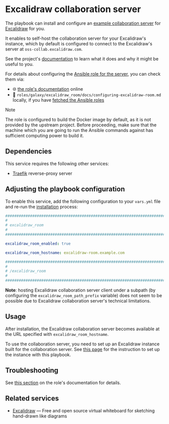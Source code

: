 <!--
SPDX-FileCopyrightText: 2020 - 2024 MDAD project contributors
SPDX-FileCopyrightText: 2020 - 2024 Slavi Pantaleev
SPDX-FileCopyrightText: 2020 Aaron Raimist
SPDX-FileCopyrightText: 2020 Chris van Dijk
SPDX-FileCopyrightText: 2020 Dominik Zajac
SPDX-FileCopyrightText: 2020 Mickaël Cornière
SPDX-FileCopyrightText: 2022 François Darveau
SPDX-FileCopyrightText: 2022 Julian Foad
SPDX-FileCopyrightText: 2022 Warren Bailey
SPDX-FileCopyrightText: 2023 Antonis Christofides
SPDX-FileCopyrightText: 2023 Felix Stupp
SPDX-FileCopyrightText: 2023 Julian-Samuel Gebühr
SPDX-FileCopyrightText: 2023 Pierre 'McFly' Marty
SPDX-FileCopyrightText: 2024 - 2025 Suguru Hirahara

SPDX-License-Identifier: AGPL-3.0-or-later
-->

# Excalidraw collaboration server

The playbook can install and configure an [example collaboration server](https://github.com/excalidraw/excalidraw-room) for [Excalidraw](https://excalidraw.com/) for you.

It enables to self-host the collaboration server for your Excalidraw's instance, which by default is configured to connect to the Excalidraw's server at `oss-collab.excalidraw.com`.

See the project's [documentation](https://github.com/excalidraw/excalidraw-room/blob/master/README.md) to learn what it does and why it might be useful to you.

For details about configuring the [Ansible role for the server](https://github.com/mother-of-all-self-hosting/ansible-role-excalidraw-room), you can check them via:
- 🌐 [the role's documentation](https://github.com/mother-of-all-self-hosting/ansible-role-excalidraw-room/blob/main/docs/configuring-excalidraw-room.md) online
- 📁 `roles/galaxy/excalidraw_room/docs/configuring-excalidraw-room.md` locally, if you have [fetched the Ansible roles](../installing.md)

>[!NOTE]
> The role is configured to build the Docker image by default, as it is not provided by the upstream project. Before proceeding, make sure that the machine which you are going to run the Ansible commands against has sufficient computing power to build it.

## Dependencies

This service requires the following other services:

- [Traefik](traefik.md) reverse-proxy server

## Adjusting the playbook configuration

To enable this service, add the following configuration to your `vars.yml` file and re-run the [installation](../installing.md) process:

```yaml
########################################################################
#                                                                      #
# excalidraw_room                                                      #
#                                                                      #
########################################################################

excalidraw_room_enabled: true

excalidraw_room_hostname: excalidraw-room.example.com

########################################################################
#                                                                      #
# /excalidraw_room                                                     #
#                                                                      #
########################################################################
```

**Note**: hosting Excalidraw collaboration server client under a subpath (by configuring the `excalidraw_room_path_prefix` variable) does not seem to be possible due to Excalidraw collaboration server's technical limitations.

## Usage

After installation, the Excalidraw collaboration server becomes available at the URL specified with `excalidraw_room_hostname`.

To use the collaboration server, you need to set up an Excalidraw instance built for the collaboration server. See [this page](excalidraw.md) for the instruction to set up the instance with this playbook.

## Troubleshooting

See [this section](https://github.com/mother-of-all-self-hosting/ansible-role-excalidraw-room/blob/main/docs/configuring-excalidraw-room.md#troubleshooting) on the role's documentation for details.

## Related services

- [Excalidraw](excalidraw.md) — Free and open source virtual whiteboard for sketching hand-drawn like diagrams

